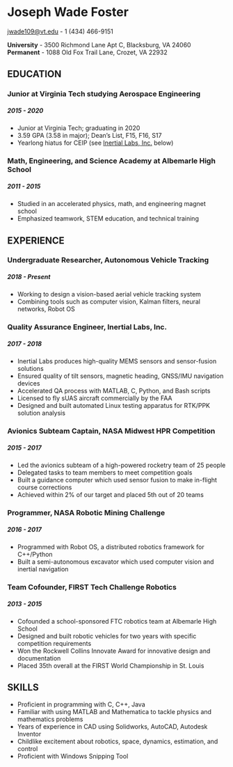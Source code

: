 # Joseph Wade Foster

jwade109@vt.edu - 1 (434) 466-9151

**University** - 3500 Richmond Lane Apt C, Blacksburg, VA 24060<br>
**Permanent** - 1088 Old Fox Trail Lane, Crozet, VA 22932

## EDUCATION

### Junior at Virginia Tech studying Aerospace Engineering
##### 2015 - 2020
* Junior at Virginia Tech; graduating in 2020
* 3.59 GPA (3.58 in major); Dean’s List, F15, F16, S17
* Yearlong hiatus for CEIP (see [Inertial Labs, Inc.](resume#inertial-labs-inc---quality-assurance-engineer) below)

### Math, Engineering, and Science Academy at Albemarle High School
##### 2011 - 2015
* Studied in an accelerated physics, math, and engineering magnet school
* Emphasized teamwork, STEM education, and technical training

## EXPERIENCE

### **Undergraduate Researcher, Autonomous Vehicle Tracking**
##### 2018 - Present
* Working to design a vision-based aerial vehicle tracking system
* Combining tools such as computer vision, Kalman filters, neural networks, Robot OS

### **Quality Assurance Engineer, Inertial Labs, Inc.**
##### 2017 - 2018
* Inertial Labs produces high-quality MEMS sensors and sensor-fusion solutions
* Ensured quality of tilt sensors, magnetic heading, GNSS/IMU navigation devices
* Accelerated QA process with MATLAB, C, Python, and Bash scripts
* Licensed to fly sUAS aircraft commercially by the FAA
* Designed and built automated Linux testing apparatus for RTK/PPK solution analysis

### **Avionics Subteam Captain, NASA Midwest HPR Competition**
##### 2015 - 2017
* Led the avionics subteam of a high-powered rocketry team of 25 people
* Delegated tasks to team members to meet competition goals
* Built a guidance computer which used sensor fusion to make in-flight course corrections
* Achieved within 2% of our target and placed 5th out of 20 teams

### **Programmer, NASA Robotic Mining Challenge**
##### 2016 - 2017
* Programmed with Robot OS, a distributed robotics framework for C++/Python
* Built a semi-autonomous excavator which used computer vision and inertial navigation

### **Team Cofounder, FIRST Tech Challenge Robotics**
##### 2013 - 2015
* Cofounded a school-sponsored FTC robotics team at Albemarle High School
* Designed and built robotic vehicles for two years with specific competition requirements
* Won the Rockwell Collins Innovate Award for innovative design and documentation
* Placed 35th overall at the FIRST World Championship in St. Louis

## SKILLS

* Proficient in programming with C, C++, Java
* Familiar with using MATLAB and Mathematica to tackle physics and mathematics problems
* Years of experience in CAD using Solidworks, AutoCAD, Autodesk Inventor
* Childlike excitement about robotics, space, dynamics, estimation, and control
* Proficient with Windows Snipping Tool
